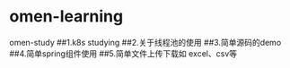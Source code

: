 # omen-learning
omen-study
##1.k8s studying
##2.关于线程池的使用
##3.简单源码的demo
##4.简单spring组件使用
##5.简单文件上传下载如 excel、csv等


